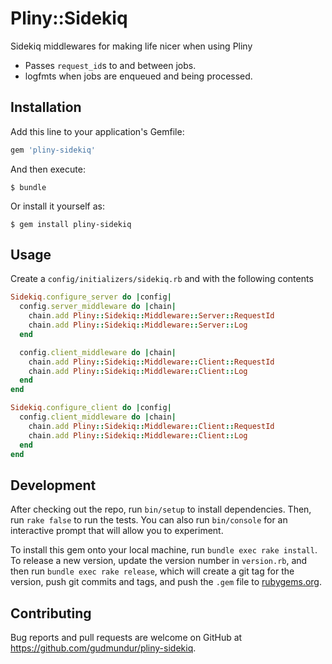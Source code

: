 # Pliny::Sidekiq

Sidekiq middlewares for making life nicer when using Pliny

 - Passes `request_id`s to and between jobs.
 - logfmts when jobs are enqueued and being processed.

## Installation

Add this line to your application's Gemfile:

```ruby
gem 'pliny-sidekiq'
```

And then execute:

    $ bundle

Or install it yourself as:

    $ gem install pliny-sidekiq

## Usage

Create a `config/initializers/sidekiq.rb` and with the following contents

```ruby
Sidekiq.configure_server do |config|
  config.server_middleware do |chain|
    chain.add Pliny::Sidekiq::Middleware::Server::RequestId
    chain.add Pliny::Sidekiq::Middleware::Server::Log
  end

  config.client_middleware do |chain|
    chain.add Pliny::Sidekiq::Middleware::Client::RequestId
    chain.add Pliny::Sidekiq::Middleware::Client::Log
  end
end

Sidekiq.configure_client do |config|
  config.client_middleware do |chain|
    chain.add Pliny::Sidekiq::Middleware::Client::RequestId
    chain.add Pliny::Sidekiq::Middleware::Client::Log
  end
end
```

## Development

After checking out the repo, run `bin/setup` to install dependencies. Then, run `rake false` to run the tests. You can also run `bin/console` for an interactive prompt that will allow you to experiment.

To install this gem onto your local machine, run `bundle exec rake install`. To release a new version, update the version number in `version.rb`, and then run `bundle exec rake release`, which will create a git tag for the version, push git commits and tags, and push the `.gem` file to [rubygems.org](https://rubygems.org).

## Contributing

Bug reports and pull requests are welcome on GitHub at https://github.com/gudmundur/pliny-sidekiq.



